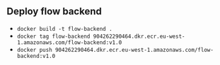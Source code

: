 ## Deploy flow backend
* `docker build -t flow-backend .`
* `docker tag flow-backend 904262290464.dkr.ecr.eu-west-1.amazonaws.com/flow-backend:v1.0`
* `docker push 904262290464.dkr.ecr.eu-west-1.amazonaws.com/flow-backend:v1.0`